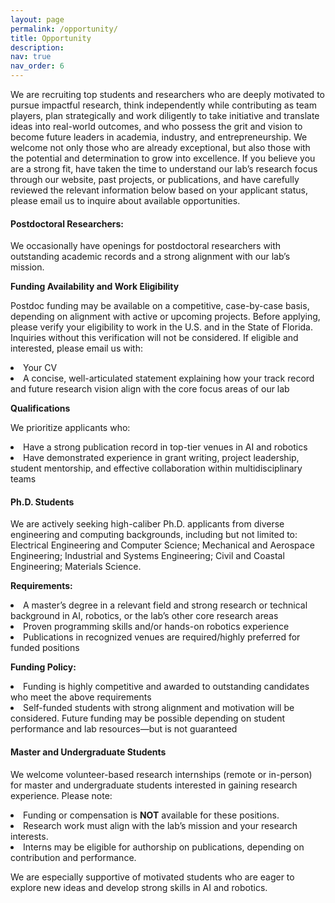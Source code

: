 ```yaml
---
layout: page
permalink: /opportunity/
title: Opportunity
description:
nav: true
nav_order: 6
---
```


<!-- 去除所有 ul 默认缩进 -->
<style>
  .opportunity-page ul {
    margin-left: 0;
    padding-left: 0;
    list-style-position: inside;
  }
</style>

<div class="opportunity-page">

  <p>
    We are recruiting top students and researchers who are deeply motivated to pursue impactful research, think independently while contributing as team players, plan strategically and work diligently to take initiative and translate ideas into real-world outcomes, and who possess the grit and vision to become future leaders in academia, industry, and entrepreneurship. We welcome not only those who are already exceptional, but also those with the potential and determination to grow into excellence. If you believe you are a strong fit, have taken the time to understand our lab’s research focus through our website, past projects, or publications, and have carefully reviewed the relevant information below based on your applicant status, please email us to inquire about available opportunities.
  </p>

  <h4><strong>Postdoctoral Researchers:</strong></h4>
  <p>We occasionally have openings for postdoctoral researchers with outstanding academic records and a strong alignment with our lab’s mission.</p>

  <p><strong>Funding Availability and Work Eligibility</strong></p>
  Postdoc funding may be available on a competitive, case-by-case basis, depending on alignment with active or upcoming projects. Before applying, please verify your eligibility to work in the U.S. and in the State of Florida. Inquiries without this verification will not be considered. If eligible and interested, please email us with:
  <ul>
    <li>Your CV</li>
    <li>A concise, well-articulated statement explaining how your track record and future research vision align with the core focus areas of our lab</li>
  </ul>

  <p><strong>Qualifications</strong></p>
  We prioritize applicants who:
  <ul>
    <li>Have a strong publication record in top-tier venues in AI and robotics</li>
    <li>Have demonstrated experience in grant writing, project leadership, student mentorship, and effective collaboration within multidisciplinary teams</li>
  </ul>

  <h4><strong>Ph.D. Students</strong></h4>
  <p>We are actively seeking high-caliber Ph.D. applicants from diverse engineering and computing backgrounds, including but not limited to: Electrical Engineering and Computer Science; Mechanical and Aerospace Engineering; Industrial and Systems Engineering; Civil and Coastal Engineering; Materials Science.</p>

  <p><strong>Requirements:</strong></p>
  <ul>
    <li>A master’s degree in a relevant field and strong research or technical background in AI, robotics, or the lab’s other core research areas</li>
    <li>Proven programming skills and/or hands-on robotics experience</li>
    <li>Publications in recognized venues are required/highly preferred for funded positions</li>
  </ul>

  <p><strong>Funding Policy:</strong></p>
  <ul>
    <li>Funding is highly competitive and awarded to outstanding candidates who meet the above requirements</li>
    <li>Self-funded students with strong alignment and motivation will be considered. Future funding may be possible depending on student performance and lab resources—but is not guaranteed</li>
  </ul>

  <h4><strong>Master and Undergraduate Students</strong></h4>
  <p>We welcome volunteer-based research internships (remote or in-person) for master and undergraduate students interested in gaining research experience. Please note:</p>
  <ul>
    <li>Funding or compensation is <strong>NOT</strong> available for these positions.</li>
    <li>Research work must align with the lab’s mission and your research interests.</li>
    <li>Interns may be eligible for authorship on publications, depending on contribution and performance.</li>
  </ul>

  <p>We are especially supportive of motivated students who are eager to explore new ideas and develop strong skills in AI and robotics.</p>

</div>
